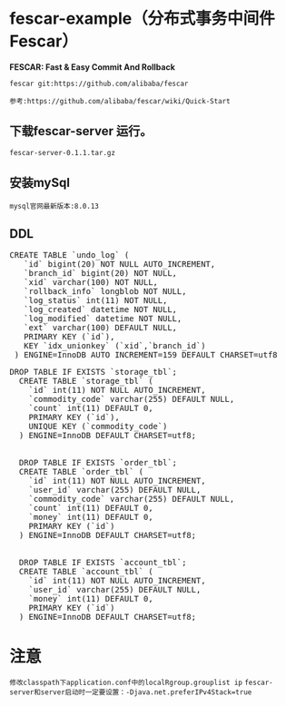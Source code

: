 # fescar-example（分布式事务中间件Fescar）

**FESCAR: Fast & Easy Commit And Rollback**

`fescar git:https://github.com/alibaba/fescar`

`参考:https://github.com/alibaba/fescar/wiki/Quick-Start`

## 下载fescar-server 运行。
`fescar-server-0.1.1.tar.gz`

## 安装mySql
`mysql官网最新版本:8.0.13`

## DDL
<pre>
CREATE TABLE `undo_log` (
   `id` bigint(20) NOT NULL AUTO_INCREMENT,
   `branch_id` bigint(20) NOT NULL,
   `xid` varchar(100) NOT NULL,
   `rollback_info` longblob NOT NULL,
   `log_status` int(11) NOT NULL,
   `log_created` datetime NOT NULL,
   `log_modified` datetime NOT NULL,
   `ext` varchar(100) DEFAULT NULL,
   PRIMARY KEY (`id`),
   KEY `idx_unionkey` (`xid`,`branch_id`)
 ) ENGINE=InnoDB AUTO_INCREMENT=159 DEFAULT CHARSET=utf8
</pre>

<pre>
DROP TABLE IF EXISTS `storage_tbl`;
  CREATE TABLE `storage_tbl` (
    `id` int(11) NOT NULL AUTO_INCREMENT,
    `commodity_code` varchar(255) DEFAULT NULL,
    `count` int(11) DEFAULT 0,
    PRIMARY KEY (`id`),
    UNIQUE KEY (`commodity_code`)
  ) ENGINE=InnoDB DEFAULT CHARSET=utf8;
  
  
  DROP TABLE IF EXISTS `order_tbl`;
  CREATE TABLE `order_tbl` (
    `id` int(11) NOT NULL AUTO_INCREMENT,
    `user_id` varchar(255) DEFAULT NULL,
    `commodity_code` varchar(255) DEFAULT NULL,
    `count` int(11) DEFAULT 0,
    `money` int(11) DEFAULT 0,
    PRIMARY KEY (`id`)
  ) ENGINE=InnoDB DEFAULT CHARSET=utf8;
  
  
  DROP TABLE IF EXISTS `account_tbl`;
  CREATE TABLE `account_tbl` (
    `id` int(11) NOT NULL AUTO_INCREMENT,
    `user_id` varchar(255) DEFAULT NULL,
    `money` int(11) DEFAULT 0,
    PRIMARY KEY (`id`)
  ) ENGINE=InnoDB DEFAULT CHARSET=utf8;
</pre>

# 注意
`修改classpath下application.conf中的localRgroup.grouplist ip`
`fescar-server和server启动时一定要设置：-Djava.net.preferIPv4Stack=true`